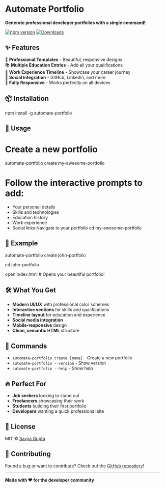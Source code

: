 

# Automate Portfolio

**Generate professional developer portfolios with a single command!**

[![npm version](https://badge.fury.io/js/automate-portfolio.svg)](https://www.npmjs.com/package/automate-portfolio)
[![Downloads](https://img.shields.io/npm/dt/automate-portfolio.svg)](https://www.npmjs.com/package/automate-portfolio)

## ✨ Features

🎨 **Professional Templates** - Beautiful, responsive designs  
📚 **Multiple Education Entries** - Add all your qualifications  
💼 **Work Experience Timeline** - Showcase your career journey  
🔗 **Social Integration** - GitHub, LinkedIn, and more  
📱 **Fully Responsive** - Works perfectly on all devices  

## 📦 Installation
npm install -g automate-portfolio

## 🚀 Usage
# Create a new portfolio
automate-portfolio create my-awesome-portfolio
# Follow the interactive prompts to add:
 - Your personal details
 - Skills and technologies
 - Education history
 - Work experience
 - Social links
 Navigate to your portfolio
cd my-awesome-portfolio
## 🎯 Example

automate-portfolio create john-portfolio

cd john-portfolio

open index.html  \# Opens your beautiful portfolio!



## 🛠️ What You Get

- **Modern UI/UX** with professional color schemes
- **Interactive sections** for skills and qualifications
- **Timeline layout** for education and experience
- **Social media integration** 
- **Mobile-responsive** design
- **Clean, semantic HTML** structure

## 📝 Commands

- `automate-portfolio create [name]` - Create a new portfolio
- `automate-portfolio --version` - Show version
- `automate-portfolio --help` - Show help

## 🔥 Perfect For

- **Job seekers** looking to stand out
- **Freelancers** showcasing their work
- **Students** building their first portfolio
- **Developers** wanting a quick professional site

## 📄 License

MIT © [Savya Gupta](https://github.com/savyagupta-2004)

## 🤝 Contributing

Found a bug or want to contribute? Check out the [GitHub repository](https://github.com/savyagupta-2004/automate-portfolio)!

---

**Made with ❤️ for the developer community**




